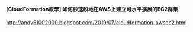 #### [CloudFormation教學] 如何秒速般地在AWS上建立可水平擴展的EC2群集
http://andy51002000.blogspot.com/2019/07/cloudformation-awsec2.html
